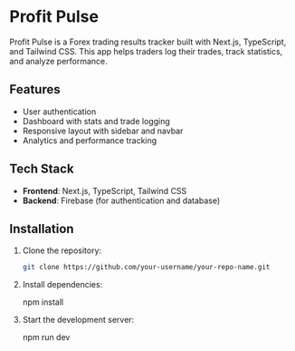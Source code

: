 # Profit Pulse

Profit Pulse is a Forex trading results tracker built with Next.js, TypeScript, and Tailwind CSS. This app helps traders log their trades, track statistics, and analyze performance.

## Features

- User authentication
- Dashboard with stats and trade logging
- Responsive layout with sidebar and navbar
- Analytics and performance tracking

## Tech Stack

- **Frontend**: Next.js, TypeScript, Tailwind CSS
- **Backend**: Firebase (for authentication and database)

## Installation

1. Clone the repository:
   ```bash
   git clone https://github.com/your-username/your-repo-name.git
   ```
2. Install dependencies:

   npm install

3. Start the development server:

   npm run dev
